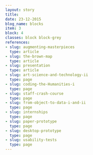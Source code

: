 ```yaml
---
layout: story
title:
date: 23-12-2015
blog_name: blocks
item: 3
block: 4
classes: block block-grey
references: 
- slug: augmenting-masterpieces
  type: article
- slug: the-brown-map
  type: article
- slug: presentation
  type: article
- slug: art-science-and-technology-ii
  type: page
- slug: coding-the-Humanities-i
  type: page
- slug: staff-crash-course
  type: page
- slug: from-object-to-data-i-and-ii
  type: page
- slug: internships
  type: page
- slug: paper-prototype
  type: page
- slug: desktop-prototype
  type: page
- slug: usability-tests
  type: page
---
```

